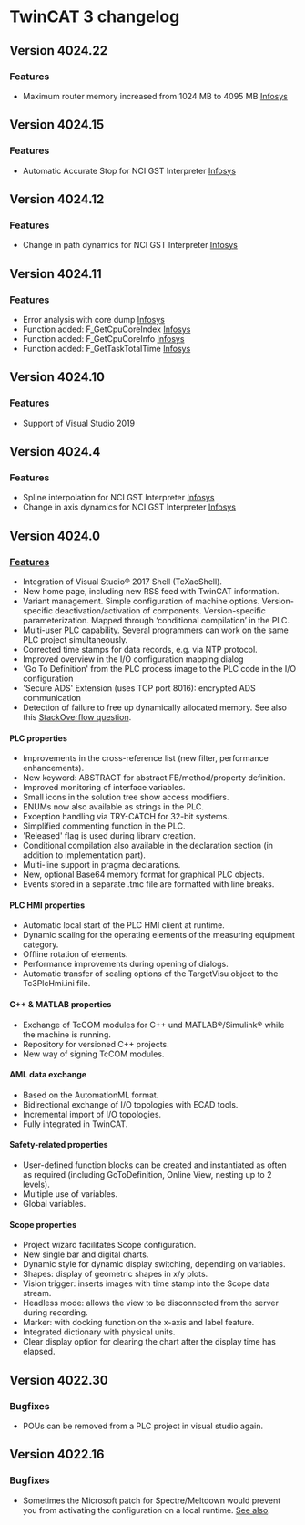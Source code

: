 # TwinCAT 3 changelog

## Version 4024.22
### Features

- Maximum router memory increased from 1024 MB to 4095 MB [Infosys](https://infosys.beckhoff.com/english.php?content=../content/1033/tf7xxx_tc3_vision/18014405306596491.html&id=)

## Version 4024.15

### Features

- Automatic Accurate Stop for NCI GST Interpreter [Infosys](https://infosys.beckhoff.com/english.php?content=../content/1033/tf5100_tc3_nc_i/10038263179.html&id=270450158997902620)

## Version 4024.12

### Features

- Change in path dynamics for NCI GST Interpreter [Infosys](https://infosys.beckhoff.com/english.php?content=../content/1033/tf5100_tc3_nc_i/9237585035.html&id=8344109939385622623)

## Version 4024.11

### Features

- Error analysis with core dump [Infosys](https://infosys.beckhoff.com/english.php?content=../content/1033/tc3_plc_intro/6884133515.html&id=9193305343691095620)
- Function added: F_GetCpuCoreIndex [Infosys](https://infosys.beckhoff.com/english.php?content=../content/1033/tcplclib_tc2_system/8824208779.html&id=557299053114329889)
- Function added: F_GetCpuCoreInfo [Infosys](https://infosys.beckhoff.com/english.php?content=../content/1033/tcplclib_tc2_system/8824297099.html&id=985625989999487283)
- Function added: F_GetTaskTotalTime [Infosys](https://infosys.beckhoff.com/english.php?content=../content/1033/tcplclib_tc2_system/8830227851.html&id=9031864548778018881)

## Version 4024.10

### Features

- Support of Visual Studio 2019

## Version 4024.4

### Features

- Spline interpolation for NCI GST Interpreter [Infosys](https://infosys.beckhoff.com/english.php?content=../content/1033/tf5100_tc3_nc_i/8250797579.html&id=2443170267198973234)
- Change in axis dynamics for NCI GST Interpreter [Infosys](https://infosys.beckhoff.com/english.php?content=../content/1033/tf5100_tc3_nc_i/8405470603.html&id=745347749354607281)

## Version 4024.0 

### [Features](https://www.beckhoff.com/en-en/products/automation/twincat/twincat-3-build-4024/)

- Integration of Visual Studio® 2017 Shell (TcXaeShell).
- New home page, including new RSS feed with TwinCAT information.
- Variant management. Simple configuration of machine options. Version-specific deactivation/activation of components. Version-specific parameterization. Mapped through ‘conditional compilation’ in the PLC.
- Multi-user PLC capability. Several programmers can work on the same PLC project simultaneously.
- Corrected time stamps for data records, e.g. via NTP protocol.
- Improved overview in the I/O configuration mapping dialog
- 'Go To Definition' from the PLC process image to the PLC code in the I/O configuration
- 'Secure ADS' Extension (uses TCP port 8016): encrypted ADS communication
- Detection of failure to free up dynamically allocated memory. See also this [StackOverflow question](https://stackoverflow.com/q/68709572/6329629).

#### PLC properties

- Improvements in the cross-reference list (new filter, performance enhancements).
- New keyword: ABSTRACT for abstract FB/method/property definition.
- Improved monitoring of interface variables.
- Small icons in the solution tree show access modifiers.
- ENUMs now also available as strings in the PLC.
- Exception handling via TRY-CATCH for 32-bit systems.
- Simplified commenting function in the PLC.
- 'Released' flag is used during library creation.
- Conditional compilation also available in the declaration section (in addition to implementation part).
- Multi-line support in pragma declarations.
- New, optional Base64 memory format for graphical PLC objects.
- Events stored in a separate .tmc file are formatted with line breaks.

#### PLC HMI properties

- Automatic local start of the PLC HMI client at runtime.
- Dynamic scaling for the operating elements of the measuring equipment category.
- Offline rotation of elements.
- Performance improvements during opening of dialogs.
- Automatic transfer of scaling options of the TargetVisu object to the Tc3PlcHmi.ini file.

#### C++ & MATLAB properties

- Exchange of TcCOM modules for C++ und MATLAB®/Simulink® while the machine is running.
- Repository for versioned C++ projects.
- New way of signing TcCOM modules.

#### AML data exchange

- Based on the AutomationML format.
- Bidirectional exchange of I/O topologies with ECAD tools.
- Incremental import of I/O topologies.
- Fully integrated in TwinCAT.

#### Safety-related properties

- User-defined function blocks can be created and instantiated as  often as required (including GoToDefinition, Online View, nesting up to 2 levels).
- Multiple use of variables.
- Global variables.

#### Scope properties

- Project wizard facilitates Scope configuration.
- New single bar and digital charts.
- Dynamic style for dynamic display switching, depending on variables.
- Shapes: display of geometric shapes in x/y plots.
- Vision trigger: inserts images with time stamp into the Scope data stream.
- Headless mode: allows the view to be disconnected from the server during recording.
- Marker: with docking function on the x-axis and label feature.
- Integrated dictionary with physical units.
- Clear display option for clearing the chart after the display time has elapsed.

## Version 4022.30

### Bugfixes

- POUs can be removed from a PLC project in visual studio again.

## Version 4022.16

### Bugfixes

- Sometimes the Microsoft patch for Spectre/Meltdown would prevent you from activating the configuration on a local runtime. [See also](https://stackoverflow.com/questions/51185052/twincat-running-on-isolated-cores-failed). 

